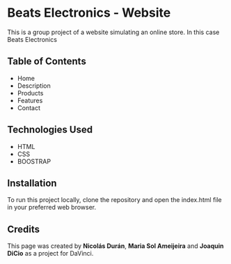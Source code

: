 <h1>Beats Electronics - Website</h1>

<p>This is a group project of a website simulating an online store. In this case Beats Electronics</p>

<h2>Table of Contents</h2>

<ul>
  <li>Home</li>
  <li>Description</li>
  <li>Products</li>
  <li>Features</li>
  <li>Contact</li>
</ul>

<h2>Technologies Used</h2>
<ul>
  <li>HTML</li>
  <li>CSS</li>
  <li>BOOSTRAP</li>
</ul>

<h2>Installation</h2>
<p>To run this project locally, clone the repository and open the index.html file in your preferred web browser.</p>

<h2>Credits</h2>
<p>This page was created by <strong>Nicolás Durán</strong>, <strong>Maria Sol Ameijeira</strong> and <strong>Joaquin DiCio</strong> as a project for DaVinci.</p>
